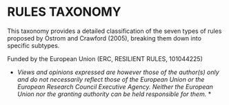 # RULES TAXONOMY

This taxonomy provides a detailed classification of the seven types of rules proposed by Ostrom and Crawford (2005), breaking them down into specific subtypes.

Funded by the European Union (ERC, RESILIENT RULES, 101044225) 

* *Views and opinions expressed are however those of the author(s) only and do not necessarily reflect those of the European Union or the European Research Council Executive Agency. Neither the European Union nor the granting authority can be held responsible for them.* *

